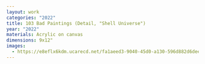 ```yaml
---
layout: work
categories: "2022"
title: 103 Bad Paintings (Detail, "Shell Universe")
year: "2022"
materials: Acrylic on canvas
dimensions: 9x12"
images:
  - https://e8eflx6kdm.ucarecd.net/fa1aeed3-9040-45d0-a130-596d882d6dee/-/resize/2400/-/quality/lightest/-/format/auto/
---
```

